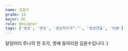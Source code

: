 ```yaml
---
name: 김윤수
grade: 15
major: DC
role: Designer
tags: ['영상', '멘토', '정싱적지주^-^', '영상연출', 'YUN']
---
```

달덩어리 루나의 한 조각, 명예 동아리원 김윤수입니다 :)